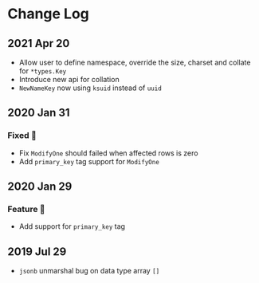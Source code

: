 # Change Log

## 2021 Apr 20

- Allow user to define namespace, override the size, charset and collate for `*types.Key`
- Introduce new api for collation 
- `NewNameKey` now using `ksuid` instead of `uuid`

## 2020 Jan 31

### Fixed :bug:

- Fix `ModifyOne` should failed when affected rows is zero
- Add `primary_key` tag support for `ModifyOne`

## 2020 Jan 29

### Feature :pill:

- Add support for `primary_key` tag

## 2019 Jul 29

- `jsonb` unmarshal bug on data type array `[]`


